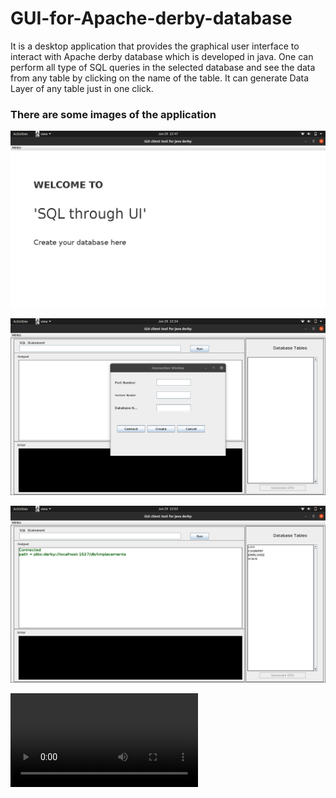 # GUI-for-Apache-derby-database

It is a desktop application that provides the graphical user interface to interact with Apache derby database which is developed in java.
One can perform all type of SQL queries in the selected database and see the data from any table by clicking on the name of the table.
It can generate Data Layer of any table just in one click.

### There are some images of the application

![alt tag](https://github.com/MSAJAL07/GUI-for-Apache-derby-database/raw/master/images/Screenshot%20from%202020-06-29%2022-47-41.png)

![alt tag](https://github.com/MSAJAL07/GUI-for-Apache-derby-database/raw/master/images/Screenshot%20from%202020-06-29%2022-54-53.png)

![alt tag](https://github.com/MSAJAL07/GUI-for-Apache-derby-database/raw/master/images/Screenshot%20from%202020-06-29%2023-03-34.png)

![alt tag](https://github.com/MSAJAL07/GUI-for-Apache-derby-database/raw/master/images/SQLGUITOOL.mp4)
